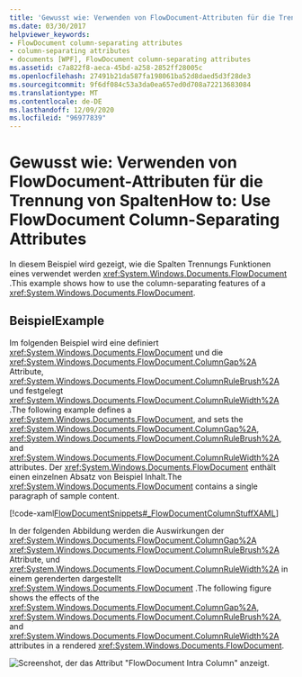 ```yaml
---
title: 'Gewusst wie: Verwenden von FlowDocument-Attributen für die Trennung von Spalten'
ms.date: 03/30/2017
helpviewer_keywords:
- FlowDocument column-separating attributes
- column-separating attributes
- documents [WPF], FlowDocument column-separating attributes
ms.assetid: c7a822f8-aeca-45bd-a258-2852ff28005c
ms.openlocfilehash: 27491b21da587fa198061ba52d8daed5d3f28de3
ms.sourcegitcommit: 9f6df084c53a3da0ea657ed0d708a72213683084
ms.translationtype: MT
ms.contentlocale: de-DE
ms.lasthandoff: 12/09/2020
ms.locfileid: "96977839"
---
```

# <a name="how-to-use-flowdocument-column-separating-attributes"></a><span data-ttu-id="d7277-102">Gewusst wie: Verwenden von FlowDocument-Attributen für die Trennung von Spalten</span><span class="sxs-lookup"><span data-stu-id="d7277-102">How to: Use FlowDocument Column-Separating Attributes</span></span>
<span data-ttu-id="d7277-103">In diesem Beispiel wird gezeigt, wie die Spalten Trennungs Funktionen eines verwendet werden <xref:System.Windows.Documents.FlowDocument> .</span><span class="sxs-lookup"><span data-stu-id="d7277-103">This example shows how to use the column-separating features of a <xref:System.Windows.Documents.FlowDocument>.</span></span>  
  
## <a name="example"></a><span data-ttu-id="d7277-104">Beispiel</span><span class="sxs-lookup"><span data-stu-id="d7277-104">Example</span></span>  
 <span data-ttu-id="d7277-105">Im folgenden Beispiel wird eine definiert <xref:System.Windows.Documents.FlowDocument> und die <xref:System.Windows.Documents.FlowDocument.ColumnGap%2A> Attribute, <xref:System.Windows.Documents.FlowDocument.ColumnRuleBrush%2A> und festgelegt <xref:System.Windows.Documents.FlowDocument.ColumnRuleWidth%2A> .</span><span class="sxs-lookup"><span data-stu-id="d7277-105">The following example defines a <xref:System.Windows.Documents.FlowDocument>, and sets the <xref:System.Windows.Documents.FlowDocument.ColumnGap%2A>, <xref:System.Windows.Documents.FlowDocument.ColumnRuleBrush%2A>, and <xref:System.Windows.Documents.FlowDocument.ColumnRuleWidth%2A> attributes.</span></span>  <span data-ttu-id="d7277-106">Der <xref:System.Windows.Documents.FlowDocument> enthält einen einzelnen Absatz von Beispiel Inhalt.</span><span class="sxs-lookup"><span data-stu-id="d7277-106">The <xref:System.Windows.Documents.FlowDocument> contains a single paragraph of sample content.</span></span>  
  
 [!code-xaml[FlowDocumentSnippets#_FlowDocumentColumnStuffXAML](~/samples/snippets/csharp/VS_Snippets_Wpf/FlowDocumentSnippets/CSharp/Window1.xaml#_flowdocumentcolumnstuffxaml)]  
  
 <span data-ttu-id="d7277-107">In der folgenden Abbildung werden die Auswirkungen der <xref:System.Windows.Documents.FlowDocument.ColumnGap%2A> <xref:System.Windows.Documents.FlowDocument.ColumnRuleBrush%2A> Attribute, und <xref:System.Windows.Documents.FlowDocument.ColumnRuleWidth%2A> in einem gerenderten dargestellt <xref:System.Windows.Documents.FlowDocument> .</span><span class="sxs-lookup"><span data-stu-id="d7277-107">The following figure shows the effects of the <xref:System.Windows.Documents.FlowDocument.ColumnGap%2A>, <xref:System.Windows.Documents.FlowDocument.ColumnRuleBrush%2A>, and <xref:System.Windows.Documents.FlowDocument.ColumnRuleWidth%2A> attributes in a rendered <xref:System.Windows.Documents.FlowDocument>.</span></span>  
  
 ![Screenshot, der das Attribut "FlowDocument Intra Column" anzeigt.](./media/how-to-use-flowdocument-column-separating-attributes/flowdocument-intra-column.png)
